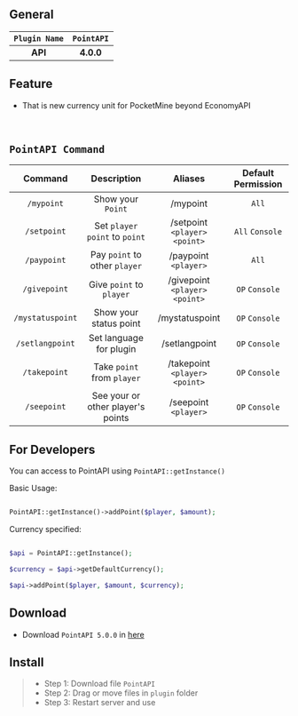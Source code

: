 
## General 


| **`Plugin Name`** | **`PointAPI`** |
| :-----: | :-----: |
| **API** | **4.0.0** |


## Feature

- That is new currency unit for PocketMine beyond EconomyAPI 

<br>

## `PointAPI Command`
| Command | Description | Aliases | Default Permission |
| :-----: | :-------: | :---------: | :-------: |
| `/mypoint` | Show your `Point` | /mypoint | `All` |
| `/setpoint` | Set `player` `point` to `point`| /setpoint `<player>` `<point>` | `All` `Console` |
| `/paypoint` | Pay `point` to other `player` | /paypoint `<player>` | `All` |
| `/givepoint` | Give `point` to `player` | /givepoint `<player>` `<point>` | `OP` `Console` |
| `/mystatuspoint` | Show your status point | /mystatuspoint | `OP` `Console` |
| `/setlangpoint` | Set language for plugin | /setlangpoint | `OP` `Console` |
| `/takepoint` | Take `point` from `player` | /takepoint `<player>` `<point>` | `OP` `Console` |
| `/seepoint` | See your or other player's points | /seepoint `<player>` | `OP` `Console` |


## For Developers

You can access to PointAPI using `PointAPI::getInstance()`

Basic Usage:

```php

PointAPI::getInstance()->addPoint($player, $amount);

```

Currency specified:

```php

$api = PointAPI::getInstance();

$currency = $api->getDefaultCurrency();

$api->addPoint($player, $amount, $currency);

```

## Download
- Download `PointAPI 5.0.0` in <a href="https://github.com/Clickedtran/PointAPI/releases/download/5.0.0/PointAPI_5.0.0.zip">here</a>

## Install
>- Step 1: Download file `PointAPI`
>- Step 2: Drag or move files in `plugin` folder
>- Step 3: Restart server and use



